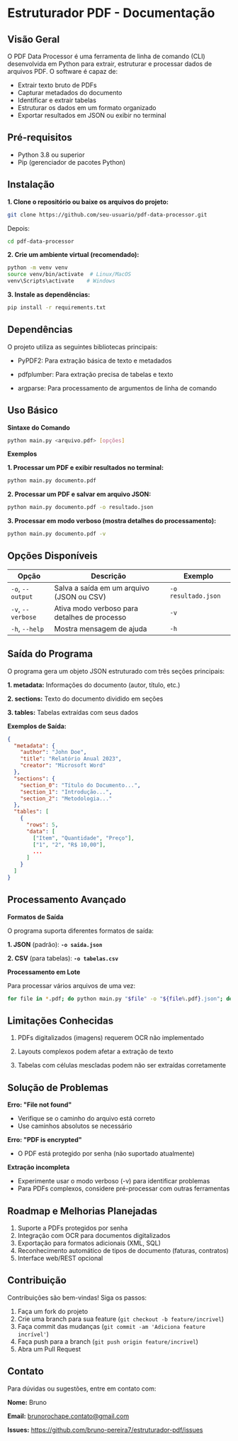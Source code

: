 # Estruturador PDF - Documentação

## Visão Geral

O PDF Data Processor é uma ferramenta de linha de comando (CLI) desenvolvida em Python para extrair, estruturar e processar dados de arquivos PDF. O software é capaz de: 

- Extrair texto bruto de PDFs
- Capturar metadados do documento
- Identificar e extrair tabelas
- Estruturar os dados em um formato organizado 
- Exportar resultados em JSON ou exibir no terminal

## Pré-requisitos

- Python 3.8 ou superior
- Pip (gerenciador de pacotes Python)

## Instalação

**1. Clone o repositório ou baixe os arquivos do projeto:**

```bash
git clone https://github.com/seu-usuario/pdf-data-processor.git
```
Depois:

```bash
cd pdf-data-processor
```

**2. Crie um ambiente virtual (recomendado):**

```bash
python -m venv venv
source venv/bin/activate  # Linux/MacOS
venv\Scripts\activate    # Windows
```

**3. Instale as dependências:**

```bash
pip install -r requirements.txt
```

## Dependências

O projeto utiliza as seguintes bibliotecas principais:

- PyPDF2: Para extração básica de texto e metadados

- pdfplumber: Para extração precisa de tabelas e texto

- argparse: Para processamento de argumentos de linha de comando

## Uso Básico

**Sintaxe do Comando**

```bash
python main.py <arquivo.pdf> [opções]

```

**Exemplos**


**1. Processar um PDF e exibir resultados no terminal:**

```bash
python main.py documento.pdf

```

**2. Processar um PDF e salvar em arquivo JSON:**

```bash
python main.py documento.pdf -o resultado.json
```

**3. Processar em modo verboso (mostra detalhes do processamento):**

```bash
python main.py documento.pdf -v
```

## Opções Disponíveis

| Opção         | Descrição                                      | Exemplo               |
|---------------|-----------------------------------------------|-----------------------|
| `-o`, `--output` | Salva a saída em um arquivo (JSON ou CSV)     | `-o resultado.json`   |
| `-v`, `--verbose` | Ativa modo verboso para detalhes de processo  | `-v`                  |
| `-h`, `--help`   | Mostra mensagem de ajuda                      | `-h`                  |

## Saída do Programa

O programa gera um objeto JSON estruturado com três seções principais:

**1. metadata:** Informações do documento (autor, título, etc.)

**2. sections:** Texto do documento dividido em seções

**3. tables:** Tabelas extraídas com seus dados

**Exemplos de Saída:**

```json
{
  "metadata": {
    "author": "John Doe",
    "title": "Relatório Anual 2023",
    "creator": "Microsoft Word"
  },
  "sections": {
    "section_0": "Título do Documento...",
    "section_1": "Introdução...",
    "section_2": "Metodologia..."
  },
  "tables": [
    {
      "rows": 5,
      "data": [
        ["Item", "Quantidade", "Preço"],
        ["1", "2", "R$ 10,00"],
        ...
      ]
    }
  ]
}
```

## Processamento Avançado

**Formatos de Saída**

O programa suporta diferentes formatos de saída:

**1. JSON** (padrão): **`-o saida.json`**

**2. CSV** (para tabelas): **`-o tabelas.csv`**

**Processamento em Lote**

Para processar vários arquivos de uma vez:

```bash
for file in *.pdf; do python main.py "$file" -o "${file%.pdf}.json"; done
```

## Limitações Conhecidas

1. PDFs digitalizados (imagens) requerem OCR não implementado

2. Layouts complexos podem afetar a extração de texto

3. Tabelas com células mescladas podem não ser extraídas corretamente

## Solução de Problemas

**Erro: "File not found"**

- Verifique se o caminho do arquivo está correto
- Use caminhos absolutos se necessário

**Erro: "PDF is encrypted"**

- O PDF está protegido por senha (não suportado atualmente)

**Extração incompleta**
- Experimente usar o modo verboso (-v) para identificar problemas
- Para PDFs complexos, considere pré-processar com outras ferramentas

## Roadmap e Melhorias Planejadas

1. Suporte a PDFs protegidos por senha
2. Integração com OCR para documentos digitalizados
3. Exportação para formatos adicionais (XML, SQL)
4. Reconhecimento automático de tipos de documento (faturas, contratos)
5. Interface web/REST opcional

## Contribuição

Contribuições são bem-vindas! Siga os passos:

1. Faça um fork do projeto
2. Crie uma branch para sua feature (`git checkout -b feature/incrivel`)
3. Faça commit das mudanças (`git commit -am 'Adiciona feature incrível'`)
4. Faça push para a branch (`git push origin feature/incrivel`)
5. Abra um Pull Request

## Contato

Para dúvidas ou sugestões, entre em contato com:

**Nome:** Bruno

**Email:** brunorochape.contato@gmail.com

**Issues:** https://github.com/bruno-pereira7/estruturador-pdf/issues

